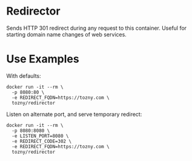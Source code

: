 # Redirector

Sends HTTP 301 redirect during any request to this container. Useful for starting domain name changes of web services.

# Use Examples

With defaults:
```
docker run -it --rm \
  -p 8080:80 \
  -e REDIRECT_FQDN=https://tozny.com \
  tozny/redirector
```

Listen on alternate port, and serve temporary redirect:
```
docker run -it --rm \
  -p 8080:8080 \
  -e LISTEN_PORT=8080 \
  -e REDIRECT_CODE=302 \
  -e REDIRECT_FQDN=https://tozny.com \
  tozny/redirector
```